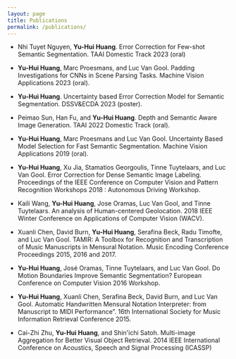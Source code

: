```yaml
---
layout: page
title: Publications
permalink: /publications/
---
```


- Nhi Tuyet Nguyen, <b>Yu-Hui Huang</b>. Error Correction for Few-shot Semantic Segmentation. TAAI Domestic Track 2023 (oral) 

- <b>Yu-Hui Huang</b>, Marc Proesmans, and Luc Van Gool. Padding Investigations for CNNs in Scene Parsing Tasks. Machine Vision Applications 2023 (oral).

- <b>Yu-Hui Huang</b>. Uncertainty based Error Correction Model for Semantic Segmentation. DSSV&ECDA 2023 (poster).

- Peimao Sun, Han Fu, and <b>Yu-Hui Huang</b>. Depth and Semantic Aware Image Generation. TAAI 2022 Domestic Track (oral).

- <b>Yu-Hui Huang</b>, Marc Proesmans and Luc Van Gool. Uncertainty Based Model Selection for Fast Semantic Segmentation. Machine Vision Applications 2019 (oral).

- <b>Yu-Hui Huang</b>, Xu Jia, Stamatios Georgoulis, Tinne Tuytelaars, and Luc Van Gool. Error Correction for Dense Semantic Image Labeling. Proceedings of the IEEE Conference on Computer Vision and Pattern Recognition Workshops 2018 : Autonomous Driving Workshop.

- Kaili Wang, <b>Yu-Hui Huang</b>, Jose Oramas, Luc Van Gool, and Tinne Tuytelaars. An analysis of Human-centered Geolocation. 2018 IEEE Winter Conference on Applications of Computer Vision (WACV).

- Xuanli Chen, David Burn, <b>Yu-Hui Huang</b>, Serafina Beck, Radu Timofte, and Luc Van Gool. TAMIR: A Toolbox for Recognition and Transcription of Music Manuscripts in Mensural Notation. Music Encoding Conference Proceedings 2015, 2016 and 2017.

- <b>Yu-Hui Huang</b>, José Oramas, Tinne Tuytelaars, and Luc Van Gool. Do Motion Boundaries Improve Semantic Segmentation? European Conference on Computer Vision 2016 Workshop.

- <b>Yu-Hui Huang</b>, Xuanli Chen, Serafina Beck, David Burn, and Luc Van Gool. Automatic Handwritten Mensural Notation Interpreter: from Manuscript to MIDI Performance”. 16th International Society for Music Information Retrieval Conference 2015. 

- Cai-Zhi Zhu, <b>Yu-Hui Huang</b>, and Shin'ichi Satoh. Multi-image Aggregation for Better Visual Object Retrieval. 2014 IEEE International Conference on Acoustics, Speech and Signal Processing (ICASSP)
